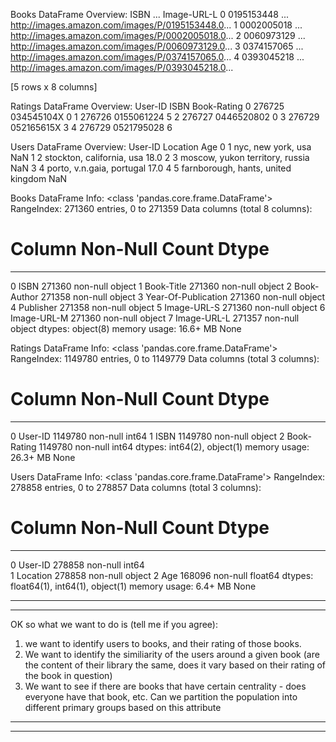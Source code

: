 Books DataFrame Overview:
         ISBN  ...                                        Image-URL-L
0  0195153448  ...  http://images.amazon.com/images/P/0195153448.0...
1  0002005018  ...  http://images.amazon.com/images/P/0002005018.0...
2  0060973129  ...  http://images.amazon.com/images/P/0060973129.0...
3  0374157065  ...  http://images.amazon.com/images/P/0374157065.0...
4  0393045218  ...  http://images.amazon.com/images/P/0393045218.0...

[5 rows x 8 columns] 

Ratings DataFrame Overview:
   User-ID        ISBN  Book-Rating
0   276725  034545104X            0
1   276726  0155061224            5
2   276727  0446520802            0
3   276729  052165615X            3
4   276729  0521795028            6 

Users DataFrame Overview:
   User-ID                            Location   Age
0        1                  nyc, new york, usa   NaN
1        2           stockton, california, usa  18.0
2        3     moscow, yukon territory, russia   NaN
3        4           porto, v.n.gaia, portugal  17.0
4        5  farnborough, hants, united kingdom   NaN 

Books DataFrame Info:
<class 'pandas.core.frame.DataFrame'>
RangeIndex: 271360 entries, 0 to 271359
Data columns (total 8 columns):
 #   Column               Non-Null Count   Dtype 
---  ------               --------------   ----- 
 0   ISBN                 271360 non-null  object
 1   Book-Title           271360 non-null  object
 2   Book-Author          271358 non-null  object
 3   Year-Of-Publication  271360 non-null  object
 4   Publisher            271358 non-null  object
 5   Image-URL-S          271360 non-null  object
 6   Image-URL-M          271360 non-null  object
 7   Image-URL-L          271357 non-null  object
dtypes: object(8)
memory usage: 16.6+ MB
None 

Ratings DataFrame Info:
<class 'pandas.core.frame.DataFrame'>
RangeIndex: 1149780 entries, 0 to 1149779
Data columns (total 3 columns):
 #   Column       Non-Null Count    Dtype 
---  ------       --------------    ----- 
 0   User-ID      1149780 non-null  int64 
 1   ISBN         1149780 non-null  object
 2   Book-Rating  1149780 non-null  int64 
dtypes: int64(2), object(1)
memory usage: 26.3+ MB
None 

Users DataFrame Info:
<class 'pandas.core.frame.DataFrame'>
RangeIndex: 278858 entries, 0 to 278857
Data columns (total 3 columns):
 #   Column    Non-Null Count   Dtype  
---  ------    --------------   -----  
 0   User-ID   278858 non-null  int64  
 1   Location  278858 non-null  object 
 2   Age       168096 non-null  float64
dtypes: float64(1), int64(1), object(1)
memory usage: 6.4+ MB
None 


-----------------
-----------------


OK so what we want to do is (tell me if you agree):

1. we want to identify users to books, and their rating of those books.
2. We want to identify the similiarity of the users around a given book (are the content of their library the same, does it vary based on their rating of the book in question)
3. We want to see if there are books that have certain centrality - does everyone have that book, etc. Can we partition the population into different primary groups based on this attribute

-----
----


